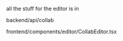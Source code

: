 all the stuff for the editor is in 

backend/api/collab

frontend/components/editor/CollabEditor.tsx
